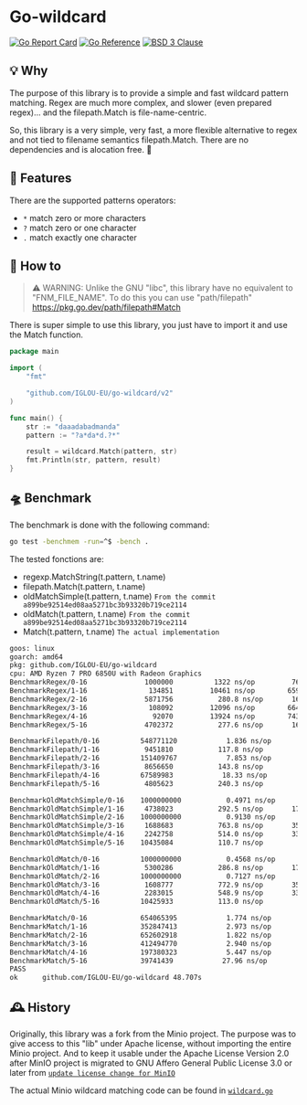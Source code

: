 # Go-wildcard

[![Go Report Card](https://goreportcard.com/badge/github.com/IGLOU-EU/go-wildcard/v2)](https://goreportcard.com/report/github.com/IGLOU-EU/go-wildcard/v2)
[![Go Reference](https://img.shields.io/badge/api-reference-blue)](https://pkg.go.dev/github.com/IGLOU-EU/go-wildcard/v2)
[![BSD 3 Clause ](https://img.shields.io/badge/license-BSD_3_Clause-blue)](https://opensource.org/license/bsd-3-clause/)

## 💡 Why
The purpose of this library is to provide a simple and fast wildcard pattern matching.
Regex are much more complex, and slower (even prepared regex)... and the filepath.Match is file-name-centric.

So, this library is a very simple, very fast, a more flexible alternative to regex and not tied to filename semantics filepath.Match. 
There are no dependencies and is alocation free. 🥳

## 🧰 Features
There are the supported patterns operators:
- `*` match zero or more characters
- `?` match zero or one character
- `.` match exactly one character

## 🧐 How to
>⚠️ WARNING: Unlike the GNU "libc", this library have no equivalent to "FNM_FILE_NAME". 
>To do this you can use "path/filepath" https://pkg.go.dev/path/filepath#Match

There is super simple to use this library, you just have to import it and use the Match function.
```go
package main

import (
	"fmt"

	"github.com/IGLOU-EU/go-wildcard/v2"
)

func main() {
    str := "daaadabadmanda"
    pattern := "?a*da*d.?*"

    result = wildcard.Match(pattern, str)
	fmt.Println(str, pattern, result)
}
```

## 🛸 Benchmark
The benchmark is done with the following command:
```bash
go test -benchmem -run=^$ -bench .
```

The tested fonctions are:
- regexp.MatchString(t.pattern, t.name)
- filepath.Match(t.pattern, t.name)
- oldMatchSimple(t.pattern, t.name) `From the commit a899be92514ed08aa5271bc3b93320b719ce2114`
- oldMatch(t.pattern, t.name) `From the commit a899be92514ed08aa5271bc3b93320b719ce2114`
- Match(t.pattern, t.name) `The actual implementation`

```bash
goos: linux
goarch: amd64
pkg: github.com/IGLOU-EU/go-wildcard
cpu: AMD Ryzen 7 PRO 6850U with Radeon Graphics     
BenchmarkRegex/0-16              1000000          1322 ns/op         765 B/op          9 allocs/op
BenchmarkRegex/1-16               134851         10461 ns/op        6592 B/op         26 allocs/op
BenchmarkRegex/2-16              5871756           280.8 ns/op       160 B/op          2 allocs/op
BenchmarkRegex/3-16               108092         12096 ns/op        6647 B/op         26 allocs/op
BenchmarkRegex/4-16                92070         13924 ns/op        7436 B/op         38 allocs/op
BenchmarkRegex/5-16              4702372           277.6 ns/op       160 B/op          2 allocs/op

BenchmarkFilepath/0-16          548771120            1.836 ns/op           0 B/op          0 allocs/op
BenchmarkFilepath/1-16           9451810           117.8 ns/op         0 B/op          0 allocs/op
BenchmarkFilepath/2-16          151409767            7.853 ns/op           0 B/op          0 allocs/op
BenchmarkFilepath/3-16           8656650           143.8 ns/op         0 B/op          0 allocs/op
BenchmarkFilepath/4-16          67589983            18.33 ns/op        0 B/op          0 allocs/op
BenchmarkFilepath/5-16           4805623           240.3 ns/op         0 B/op          0 allocs/op

BenchmarkOldMatchSimple/0-16    1000000000           0.4971 ns/op          0 B/op          0 allocs/op
BenchmarkOldMatchSimple/1-16     4738023           292.5 ns/op       176 B/op          1 allocs/op
BenchmarkOldMatchSimple/2-16    1000000000           0.9130 ns/op          0 B/op          0 allocs/op
BenchmarkOldMatchSimple/3-16     1688683           763.8 ns/op       352 B/op          2 allocs/op
BenchmarkOldMatchSimple/4-16     2242758           514.0 ns/op       336 B/op          2 allocs/op
BenchmarkOldMatchSimple/5-16    10435084           110.7 ns/op         0 B/op          0 allocs/op

BenchmarkOldMatch/0-16          1000000000           0.4568 ns/op          0 B/op          0 allocs/op
BenchmarkOldMatch/1-16           5300286           286.8 ns/op       176 B/op          1 allocs/op
BenchmarkOldMatch/2-16          1000000000           0.7127 ns/op          0 B/op          0 allocs/op
BenchmarkOldMatch/3-16           1608777           772.9 ns/op       352 B/op          2 allocs/op
BenchmarkOldMatch/4-16           2283015           548.9 ns/op       336 B/op          2 allocs/op
BenchmarkOldMatch/5-16          10425933           113.0 ns/op         0 B/op          0 allocs/op

BenchmarkMatch/0-16             654065395            1.774 ns/op           0 B/op          0 allocs/op
BenchmarkMatch/1-16             352847413            2.973 ns/op           0 B/op          0 allocs/op
BenchmarkMatch/2-16             652602918            1.822 ns/op           0 B/op          0 allocs/op
BenchmarkMatch/3-16             412494770            2.940 ns/op           0 B/op          0 allocs/op
BenchmarkMatch/4-16             197380323            5.447 ns/op           0 B/op          0 allocs/op
BenchmarkMatch/5-16             39741439            27.96 ns/op        0 B/op          0 allocs/op
PASS
ok      github.com/IGLOU-EU/go-wildcard 48.707s
```

## 🕰 History 
Originally, this library was a fork from the Minio project.
The purpose was to give access to this "lib" under Apache license, without importing the entire Minio project.
And to keep it usable under the Apache License Version 2.0 after MinIO project is migrated to GNU Affero General Public License 3.0 or later from [`update license change for MinIO`](https://github.com/minio/minio/commit/069432566fcfac1f1053677cc925ddafd750730a)

The actual Minio wildcard matching code can be found in [`wildcard.go`](https://github.com/minio/pkg/tree/main/wildcard)
